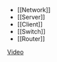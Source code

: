  - [[Network]]
 - [[Server]]
 - [[Client]]
 - [[Switch]]
 - [[Router]]


[Video](https://www.youtube.com/watch?v=aTs53NV6vGI)